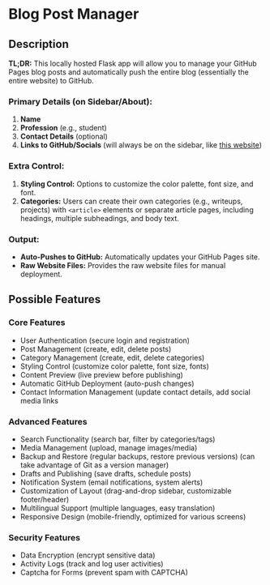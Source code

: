 # Blog Post Manager

## Description
**TL;DR:** This locally hosted Flask app will allow you to manage your GitHub Pages blog posts and automatically push the entire blog (essentially the entire website) to GitHub.

### Primary Details (on Sidebar/About):
1. **Name**
2. **Profession** (e.g., student)
3. **Contact Details** (optional)
4. **Links to GitHub/Socials** (will always be on the sidebar, like [this website](https://sawntoe.github.io))

### Extra Control:
1. **Styling Control:** Options to customize the color palette, font size, and font.
2. **Categories:** Users can create their own categories (e.g., writeups, projects) with `<article>` elements or separate article pages, including headings, multiple subheadings, and body text.

### Output:
- **Auto-Pushes to GitHub:** Automatically updates your GitHub Pages site.
- **Raw Website Files:** Provides the raw website files for manual deployment.

## Possible Features

### Core Features
- User Authentication (secure login and registration)
- Post Management (create, edit, delete posts)
- Category Management (create, edit, delete categories)
- Styling Control (customize color palette, font size, fonts)
- Content Preview (live preview before publishing)
- Automatic GitHub Deployment (auto-push changes)
- Contact Information Management (update contact details, add social media links

### Advanced Features
- Search Functionality (search bar, filter by categories/tags)
- Media Management (upload, manage images/media)
- Backup and Restore (regular backups, restore previous versions) (can take advantage of Git as a version manager)
- Drafts and Publishing (save drafts, schedule posts)
- Notification System (email notifications, system alerts)
- Customization of Layout (drag-and-drop sidebar, customizable footer/header)
- Multilingual Support (multiple languages, easy translation)
- Responsive Design (mobile-friendly, optimized for various screens)

### Security Features
- Data Encryption (encrypt sensitive data)
- Activity Logs (track and log user activities)
- Captcha for Forms (prevent spam with CAPTCHA)
```
